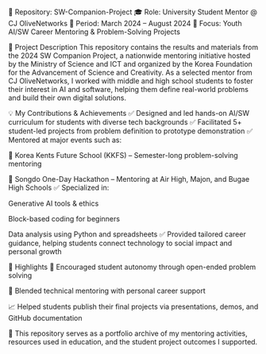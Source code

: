📁 Repository: SW-Companion-Project
🎓 Role: University Student Mentor @ CJ OliveNetworks
📆 Period: March 2024 – August 2024
📍 Focus: Youth AI/SW Career Mentoring & Problem-Solving Projects

🧩 Project Description
This repository contains the results and materials from the 2024 SW Companion Project, a nationwide mentoring initiative hosted by the Ministry of Science and ICT and organized by the Korea Foundation for the Advancement of Science and Creativity.
As a selected mentor from CJ OliveNetworks, I worked with middle and high school students to foster their interest in AI and software, helping them define real-world problems and build their own digital solutions.

💡 My Contributions & Achievements
✅ Designed and led hands-on AI/SW curriculum for students with diverse tech backgrounds
✅ Facilitated 5+ student-led projects from problem definition to prototype demonstration
✅ Mentored at major events such as:

🏫 Korea Kents Future School (KKFS) – Semester-long problem-solving mentoring

🛫 Songdo One-Day Hackathon – Mentoring at Air High, Majon, and Bugae High Schools
✅ Specialized in:

Generative AI tools & ethics

Block-based coding for beginners

Data analysis using Python and spreadsheets
✅ Provided tailored career guidance, helping students connect technology to social impact and personal growth

🎯 Highlights
🚀 Encouraged student autonomy through open-ended problem solving

💬 Blended technical mentoring with personal career support

📈 Helped students publish their final projects via presentations, demos, and GitHub documentation

📝 This repository serves as a portfolio archive of my mentoring activities, resources used in education, and the student project outcomes I supported.

